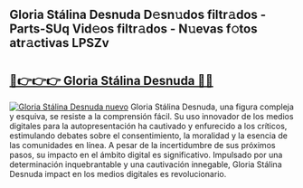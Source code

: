 ## Gloria Stálina Desnuda D𝚎sn𝚞dos filtr𝚊dos - Parts-SUq Vid𝚎os filtr𝚊dos - N𝚞evas f𝚘tos atr𝚊ctivas LPSZv

# <h2><a href="http://mbatgbj.tromn.icu/?c=Gloria+St%c3%a1lina+Desnuda">🔗👉👉👉 Gloria Stálina Desnuda 🔗🔗</a></h2>

[![Gloria Stálina Desnuda nuevo](https://i.imgur.com/pEAQMta.gif)](http://mbatgbj.tromn.icu/?c=Gloria+St%c3%a1lina+Desnuda)
Gloria Stálina Desnuda, una figura compleja y esquiva, se resiste a la comprensión fácil. Su uso innovador de los medios digitales para la autopresentación ha cautivado y enfurecido a los críticos, estimulando debates sobre el consentimiento, la moralidad y la esencia de las comunidades en línea. A pesar de la incertidumbre de sus próximos pasos, su impacto en el ámbito digital es significativo. Impulsado por una determinación inquebrantable y una cautivación innegable, Gloria Stálina Desnuda impact en los medios digitales es revolucionario.
